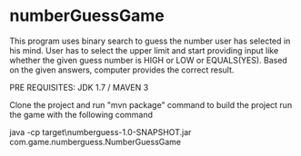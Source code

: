 # numberGuessGame
This program uses binary search to guess the number user has selected in his mind. User has to select the upper limit and start providing input like whether the given guess number is HIGH or LOW or EQUALS(YES). Based on the given answers, computer provides the correct result.

PRE REQUISITES: JDK 1.7 / MAVEN 3

Clone the project and run "mvn package" command to build the project
run the game with the following command

java -cp target\numberguess-1.0-SNAPSHOT.jar com.game.numberguess.NumberGuessGame



